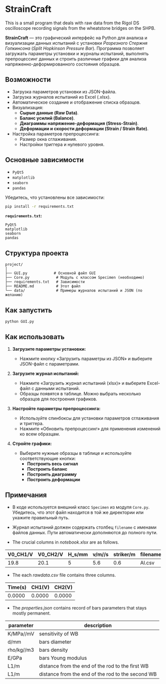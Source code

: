 # StrainCraft
This is a small program that deals with raw data from the Rigol DS oscilloscope recording signals from the wheatstone bridges on the SHPB.

**StrainCraft** — это графический интерфейс на Python для анализа и визуализации данных испытаний с установки *Разрезного Стержня Гопкинсона* (*Split Hopkinson Pressure Bar*). Программа позволяет загружать параметры установки и журналы испытаний, выполнять препроцессинг данных и строить различные графики для анализа напряженно-деформированного состояния образцов.

## Возможности

- Загрузка параметров установки из JSON-файла.
- Загрузка журналов испытаний из Excel (.xlsx).
- Автоматическое создание и отображение списка образцов.
- Визуализация:
  - **Сырые данные (Raw Data)**.
  - **Баланс усилий (Balance)**.
  - **Диаграммы напряжение-деформация (Stress-Strain)**.
  - **Деформации и скорости деформации (Strain / Strain Rate)**.
- Настройка параметров препроцессинга:
  - Размер окна сглаживания.
  - Настройки триггера и нулевого уровня.

## Основные зависимости

- `PyQt5`
- `matplotlib`
- `seaborn`
- `pandas`

Убедитесь, что установлены все зависимости:

```bash
pip install -r requirements.txt
```

**`requirements.txt`:**

```
PyQt5
matplotlib
seaborn
pandas
```

## Структура проекта

```
project/
│
├── GUI.py            # Основной файл GUI
├── Core.py            # Модуль с классом Specimen (необходимо)
├── requirements.txt   # Зависимости
├── README.md          # Этот файл
└── data/              # Примеры журналов испытаний и JSON (по желанию)
```

## Как запустить

```bash
python GUI.py
```

## Как использовать

1. **Загрузите параметры установки:**
   - Нажмите кнопку «Загрузить параметры из JSON» и выберите JSON-файл с параметрами.

2. **Загрузите журнал испытаний:**
   - Нажмите «Загрузить журнал испытаний (xlsx)» и выберите Excel-файл с данными испытаний.
   - Образцы появятся в таблице. Можно выбрать несколько образцов для построения графиков.

3. **Настройте параметры препроцессинга:**
   - Используйте спинбоксы для установки параметров сглаживания и триггера.
   - Нажмите «Обновить препроцессинг» для применения изменений ко всем образцам.

4. **Стройте графики:**
   - Выберите нужные образцы в таблице и используйте соответствующие кнопки:
     - **Построить весь сигнал**
     - **Построить баланс**
     - **Построить диаграмму**
     - **Построить деформации**

## Примечания

- В коде используется внешний класс `Specimen` из модуля `Core.py`. Убедитесь, что этот файл находится в той же директории или укажите правильный путь.
- Журнал испытаний должен содержать столбец `filename` с именами файлов данных. Пути автоматически дополняются до полного пути.

- The crucial columns in *notebook.xlsx* are as follows.

| V0_CH1/V | V0_CH2/V | H_s/mm | v/m//s | striker/m | filename |
| ---      |  ---     |  ---   | ---    | ---       | ---      |
| 19.8     | 20.1     | 5      | 5.6    | 0.6       | Al.csv   |

- The each *rawdata.csv* file contains three columns.

| Time(s) | CH1(V) | CH2(V) |
| ---     | ---    | ---    |
| 0.0000  | 0.0000 | 0.0000 |

- The *properties.json* contains record of bars parameters that stays mostly permanent.

| parameter | description                                       |
|---        |---                                                |
|K/MPa//mV  | sensitivity of WB                                 |
|d/mm       | bars diameter                                     |
|rho/kg//m3 | bars density                                      |
|E/GPa      | bars Young modulus                                |
|L1/m       | distance from the end of the rod to the first WB  |
|L1/m       | distance from the end of the rod to the second WB |



